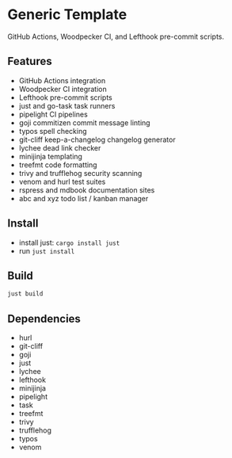 # Generic Template

GitHub Actions, Woodpecker CI, and Lefthook pre-commit scripts.

## Features
  - GitHub Actions integration
  - Woodpecker CI integration
  - Lefthook pre-commit scripts
  - just and go-task task runners
  - pipelight CI pipelines
  - goji commitizen commit message linting
  - typos spell checking
  - git-cliff keep-a-changelog changelog generator
  - lychee dead link checker
  - minijinja templating
  - treefmt code formatting
  - trivy and trufflehog security scanning 
  - venom and hurl test suites
  - rspress and mdbook documentation sites
  - abc and xyz todo list / kanban manager

## Install
  - install just: `cargo install just`
  - run `just install`

## Build

```sh
just build
```

## Dependencies
  - hurl
  - git-cliff
  - goji
  - just
  - lychee
  - lefthook
  - minijinja
  - pipelight
  - task
  - treefmt
  - trivy
  - trufflehog
  - typos
  - venom
